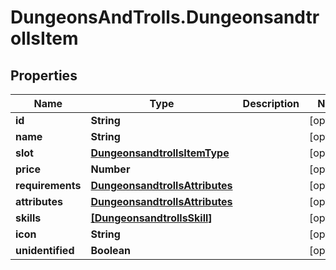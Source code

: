 # DungeonsAndTrolls.DungeonsandtrollsItem

## Properties

Name | Type | Description | Notes
------------ | ------------- | ------------- | -------------
**id** | **String** |  | [optional] 
**name** | **String** |  | [optional] 
**slot** | [**DungeonsandtrollsItemType**](DungeonsandtrollsItemType.md) |  | [optional] 
**price** | **Number** |  | [optional] 
**requirements** | [**DungeonsandtrollsAttributes**](DungeonsandtrollsAttributes.md) |  | [optional] 
**attributes** | [**DungeonsandtrollsAttributes**](DungeonsandtrollsAttributes.md) |  | [optional] 
**skills** | [**[DungeonsandtrollsSkill]**](DungeonsandtrollsSkill.md) |  | [optional] 
**icon** | **String** |  | [optional] 
**unidentified** | **Boolean** |  | [optional] 


